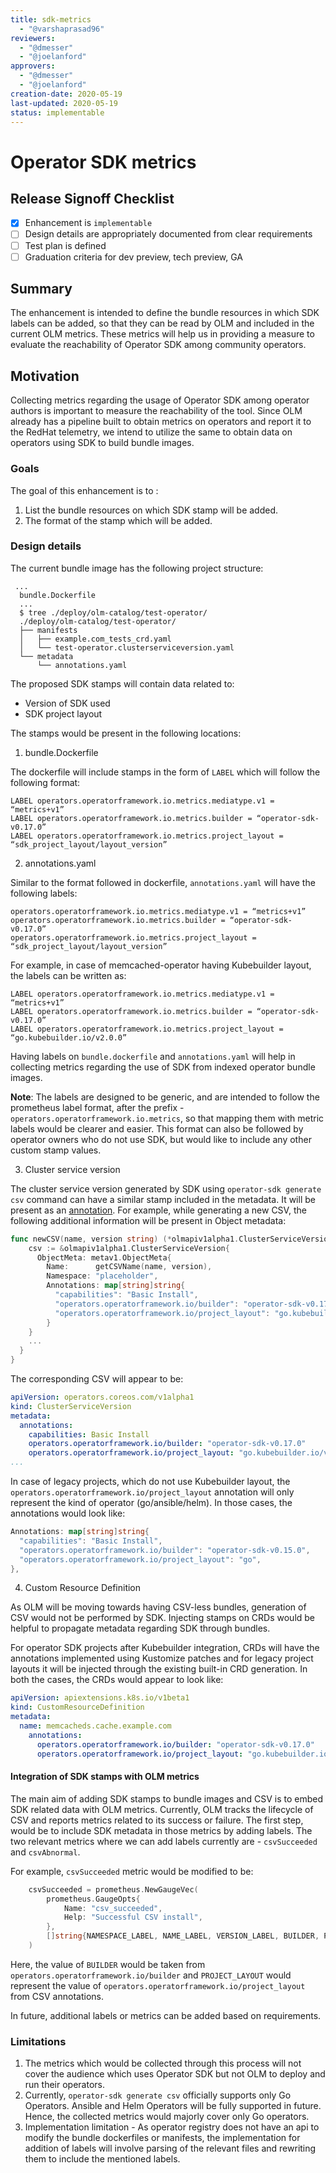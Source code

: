 ```yaml
---
title: sdk-metrics
  - "@varshaprasad96"
reviewers:
  - "@dmesser"
  - "@joelanford"
approvers:
  - "@dmesser" 
  - "@joelanford"
creation-date: 2020-05-19
last-updated: 2020-05-19
status: implementable
---
```


# Operator SDK metrics

## Release Signoff Checklist

- [X] Enhancement is `implementable`
- [ ] Design details are appropriately documented from clear requirements
- [ ] Test plan is defined
- [ ] Graduation criteria for dev preview, tech preview, GA

## Summary

The enhancement is intended to define the bundle resources in which SDK labels can be added, so that they can be read by OLM and included in the current OLM metrics. These metrics will help us in providing a measure to evaluate the reachability of Operator SDK among community operators.

## Motivation

Collecting metrics regarding the usage of Operator SDK among operator authors is important to measure the reachability of the tool. Since OLM already has a pipeline built to obtain metrics on operators and report it to the RedHat telemetry, we intend to utilize the same to obtain data on operators using SDK to build bundle images.

### Goals

The goal of this enhancement is to :
1. List the bundle resources on which SDK stamp will be added.
2. The format of the stamp which will be added.

### Design details

The current bundle image has the following project structure:

```
 ...
  bundle.Dockerfile
  ...
  $ tree ./deploy/olm-catalog/test-operator/
  ./deploy/olm-catalog/test-operator/
  ├── manifests
  │   ├── example.com_tests_crd.yaml
  │   └── test-operator.clusterserviceversion.yaml
  └── metadata
      └── annotations.yaml
```
The proposed SDK stamps will contain data related to:
* Version of SDK used
* SDK project layout

The stamps would be present in the following locations:

1. bundle.Dockerfile

The dockerfile will include stamps in the form of `LABEL` which will follow the following format:

```
LABEL operators.operatorframework.io.metrics.mediatype.v1 = “metrics+v1”
LABEL operators.operatorframework.io.metrics.builder = “operator-sdk-v0.17.0”
LABEL operators.operatorframework.io.metrics.project_layout = “sdk_project_layout/layout_version”
```

2. annotations.yaml

Similar to the format followed in dockerfile, `annotations.yaml` will have the following labels:

```
operators.operatorframework.io.metrics.mediatype.v1 = “metrics+v1”
operators.operatorframework.io.metrics.builder = “operator-sdk-v0.17.0”
operators.operatorframework.io.metrics.project_layout = “sdk_project_layout/layout_version”
```

For example, in case of memcached-operator having Kubebuilder layout, the labels can be written as:

```
LABEL operators.operatorframework.io.metrics.mediatype.v1 = “metrics+v1”
LABEL operators.operatorframework.io.metrics.builder = “operator-sdk-v0.17.0”
LABEL operators.operatorframework.io.metrics.project_layout = “go.kubebuilder.io/v2.0.0”
```

Having labels on `bundle.dockerfile` and `annotations.yaml` will help in collecting metrics regarding the use of SDK from indexed operator bundle images.

**Note**: The labels are designed to be generic, and are intended to follow the prometheus label format, after the prefix - `operators.operatorframework.io.metrics`, so that mapping them with metric labels would be clearer and easier. This format can also be followed by operator owners who do not use SDK, but would like to include any other custom stamp values.

3. Cluster service version

The cluster service version generated by SDK using `operator-sdk generate csv` command can have a similar stamp included in the metadata. It will be present as an [annotation][kubernetes_annotation]. For example, while generating a new CSV, the following additional information will be present in Object metadata:

```Go
func newCSV(name, version string) (*olmapiv1alpha1.ClusterServiceVersion, error) {
    csv := &olmapiv1alpha1.ClusterServiceVersion{
      ObjectMeta: metav1.ObjectMeta{
        Name:      getCSVName(name, version),
        Namespace: "placeholder",
        Annotations: map[string]string{
          "capabilities": "Basic Install",
          "operators.operatorframework.io/builder": "operator-sdk-v0.17.0",
          "operators.operatorframework.io/project_layout": "go.kubebuilder.io/v2.0.0",
		}
    }
    ...
  }
}
```

The corresponding CSV will appear to be:

```yaml
apiVersion: operators.coreos.com/v1alpha1
kind: ClusterServiceVersion
metadata:
  annotations:
    capabilities: Basic Install
    operators.operatorframework.io/builder: "operator-sdk-v0.17.0"
    operators.operatorframework.io/project_layout: "go.kubebuilder.io/v2.0.0"
...
```

In case of legacy projects, which do not use Kubebuilder layout, the `operators.operatorframework.io/project_layout` annotation will only represent the kind of operator (go/ansible/helm). In those cases, the annotations would look like:

```Go
Annotations: map[string]string{
  "capabilities": "Basic Install",
  "operators.operatorframework.io/builder": "operator-sdk-v0.15.0",
  "operators.operatorframework.io/project_layout": "go",
},
```

4. Custom Resource Definition

As OLM will be moving towards having CSV-less bundles, generation of CSV would not be performed by SDK. Injecting stamps on CRDs would be helpful to propagate metadata regarding SDK through bundles.

For operator SDK projects after Kubebuilder integration, CRDs will have the annotations implemented using Kustomize patches and for legacy project layouts it will be injected through the existing built-in CRD generation. In both the cases, the CRDs would appear to look like:

```yaml
apiVersion: apiextensions.k8s.io/v1beta1
kind: CustomResourceDefinition
metadata:
  name: memcacheds.cache.example.com
    annotations:
      operators.operatorframework.io/builder: "operator-sdk-v0.17.0"
      operators.operatorframework.io/project_layout: "go.kubebuilder.io/v2.0.0"
```

#### Integration of SDK stamps with OLM metrics

The main aim of adding SDK stamps to bundle images and CSV is to embed SDK related data with OLM metrics. Currently, OLM tracks the lifecycle of CSV and reports metrics related to its success or failure. The first step, would be to include SDK metadata in those metrics by adding labels. The two relevant metrics where we can add labels currently are - `csvSucceeded` and `csvAbnormal`.

For example, `csvSucceeded` metric would be modified to be:

```Go
	csvSucceeded = prometheus.NewGaugeVec(
		prometheus.GaugeOpts{
			Name: "csv_succeeded",
			Help: "Successful CSV install",
		},
		[]string{NAMESPACE_LABEL, NAME_LABEL, VERSION_LABEL, BUILDER, PROJECT_LAYOUT},
	)
```

Here, the value of `BUILDER` would be taken from `operators.operatorframework.io/builder` and `PROJECT_LAYOUT` would represent the value of `operators.operatorframework.io/project_layout` from CSV annotations.

In future, additional labels or metrics can be added based on requirements.

### Limitations

1. The metrics which would be collected through this process will not cover the audience which uses Operator SDK but not OLM to deploy and run their operators.
2. Currently, `operator-sdk generate csv` officially supports only Go Operators. Ansible and Helm Operators will be fully supported in future. Hence, the collected metrics would majorly cover only Go operators.
3. Implementation limitation - As operator registry does not have an api to modify the bundle dockerfiles or manifests, the implementation for addition of labels will involve parsing of the relevant files and rewriting them to include the mentioned labels. 


[kubernetes_annotation]: https://kubernetes.io/docs/concepts/overview/working-with-objects/annotations/
